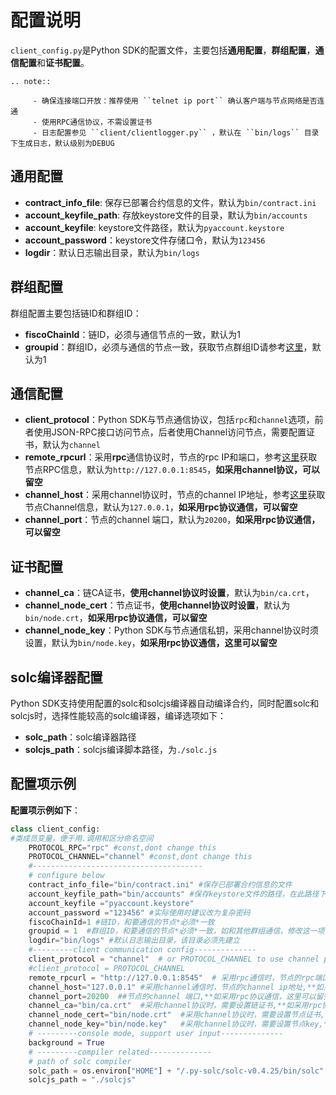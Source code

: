 # 配置说明

`client_config.py`是Python SDK的配置文件，主要包括**通用配置**，**群组配置**，**通信配置**和**证书配置**。

```eval_rst
.. note::

     - 确保连接端口开放：推荐使用 ``telnet ip port`` 确认客户端与节点网络是否连通
	 - 使用RPC通信协议，不需设置证书
	 - 日志配置参见 ``client/clientlogger.py`` ，默认在 ``bin/logs`` 目录下生成日志，默认级别为DEBUG
```

## 通用配置

- **contract_info_file**: 保存已部署合约信息的文件，默认为`bin/contract.ini`
- **account_keyfile_path**: 存放keystore文件的目录，默认为`bin/accounts`
- **account_keyfile**: keystore文件路径，默认为`pyaccount.keystore`
- **account_password**：keystore文件存储口令，默认为`123456`
- **logdir**：默认日志输出目录，默认为`bin/logs`

## 群组配置

群组配置主要包括链ID和群组ID：

- **fiscoChainId**：链ID，必须与通信节点的一致，默认为1
- **groupid**：群组ID，必须与通信的节点一致，获取节点群组ID请参考[这里](../../manual/configuration.html#id10)，默认为1

## 通信配置

- **client_protocol**：Python SDK与节点通信协议，包括`rpc`和`channel`选项，前者使用JSON-RPC接口访问节点，后者使用Channel访问节点，需要配置证书，默认为`channel`
- **remote_rpcurl**：采用**rpc**通信协议时，节点的rpc IP和端口，参考[这里](../../manual/configuration.html#rpc)获取节点RPC信息，默认为`http://127.0.0.1:8545`，**如采用channel协议，可以留空**
- **channel_host**：采用channel协议时，节点的channel IP地址，参考[这里](../../manual/configuration.html#rpc)获取节点Channel信息，默认为`127.0.0.1`，**如采用rpc协议通信，可以留空**
- **channel_port**：节点的channel 端口，默认为`20200`，**如采用rpc协议通信，可以留空**

## 证书配置

- **channel_ca**：链CA证书，**使用channel协议时设置**，默认为`bin/ca.crt`，
- **channel_node_cert**：节点证书，**使用channel协议时设置**，默认为`bin/node.crt`，**如采用rpc协议通信，可以留空**
- **channel_node_key**：Python SDK与节点通信私钥，采用channel协议时须设置，默认为`bin/node.key`，**如采用rpc协议通信，这里可以留空**

## solc编译器配置

Python SDK支持使用配置的solc和solcjs编译器自动编译合约，同时配置solc和solcjs时，选择性能较高的solc编译器，编译选项如下：

- **solc_path**：solc编译器路径
- **solcjs_path**：solcjs编译脚本路径，为`./solc.js`

## 配置项示例

**配置项示例如下**：

```python
class client_config:
#类成员变量，便于用.调用和区分命名空间
    PROTOCOL_RPC="rpc" #const,dont change this
    PROTOCOL_CHANNEL="channel" #const,dont change this
    #--------------------------------------
    # configure below
    contract_info_file="bin/contract.ini" #保存已部署合约信息的文件
    account_keyfile_path="bin/accounts" #保存keystore文件的路径，在此路径下,keystore文件以 [name].keystore命名
    account_keyfile ="pyaccount.keystore"
    account_password ="123456" #实际使用时建议改为复杂密码
    fiscoChainId=1 #链ID，和要通信的节点*必须*一致
    groupid = 1  #群组ID，和要通信的节点*必须*一致，如和其他群组通信，修改这一项，或者设置bcosclient.py里对应的成员变量
    logdir="bin/logs" #默认日志输出目录，该目录必须先建立
    #---------client communication config--------------
    client_protocol = "channel"  # or PROTOCOL_CHANNEL to use channel prototol
    #client_protocol = PROTOCOL_CHANNEL
    remote_rpcurl = "http://127.0.0.1:8545"  # 采用rpc通信时，节点的rpc端口,和要通信的节点*必须*一致,**如采用channel协议通信，这里可以留空**
    channel_host="127.0.0.1" #采用channel通信时，节点的channel ip地址,**如采用rpc协议通信，这里可以留空**
    channel_port=20200  ##节点的channel 端口,**如采用rpc协议通信，这里可以留空**
    channel_ca="bin/ca.crt"  #采用channel协议时，需要设置链证书,**如采用rpc协议通信，这里可以留空**
    channel_node_cert="bin/node.crt"  #采用channel协议时，需要设置节点证书,**如采用rpc协议通信，这里可以留空**
    channel_node_key="bin/node.key"   #采用channel协议时，需要设置节点key,**如采用rpc协议通信，这里可以留空**
    # ---------console mode, support user input--------------
    background = True
    # ---------compiler related--------------
    # path of solc compiler
    solc_path = os.environ["HOME"] + "/.py-solc/solc-v0.4.25/bin/solc"
    solcjs_path = "./solcjs"
```
